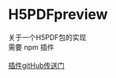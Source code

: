 # H5PDFpreview
关于一个H5PDF包的实现 <br>
需要 npm 插件 <br>
 <br>
[插件gitHub传送门](https://github.com/gjTool/pdfh5)
